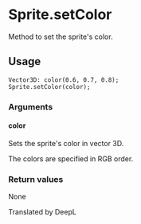 # Sprite.setColor

Method to set the sprite's color.

## Usage

```
Vector3D: color(0.6, 0.7, 0.8);
Sprite.setColor(color);
```

### Arguments

#### color

Sets the sprite's color in vector 3D.

The colors are specified in RGB order.

### Return values

None

Translated by DeepL